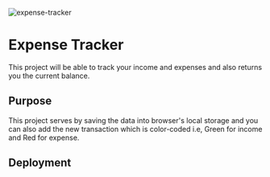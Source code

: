 ![expense-tracker](https://user-images.githubusercontent.com/74613776/109194089-13d33600-77bf-11eb-9b4d-bff164d57c69.PNG)

# Expense Tracker

This project will be able to track your income and expenses and also returns you the current balance.

## Purpose

This project serves by saving the data into browser's local storage and you can also add the new transaction which is color-coded i.e, Green for income and Red for expense.
  
## Deployment

